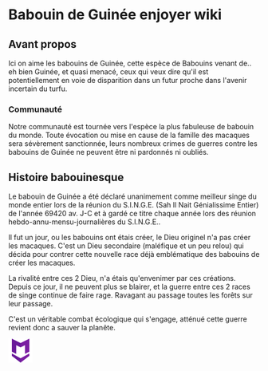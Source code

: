 # Babouin de Guinée enjoyer wiki



## Avant propos

Ici on aime les babouins de Guinée, cette espèce de Babouins venant de.. eh bien Guinée, et quasi menacé, ceux qui veux dire qu'il est potentiellement en voie de disparition dans un futur proche dans l'avenir incertain du turfu.

### Communauté

Notre communauté est tournée vers l'espèce la plus fabuleuse de babouin du monde. Toute évocation ou mise en cause de la famille des macaques sera sévèrement sanctionnée, leurs nombreux crimes de guerres contre les babouins de Guinée ne peuvent être ni pardonnés ni oubliés.

## Histoire babouinesque

Le babouin de Guinée a été déclaré unanimement comme meilleur singe du monde entier lors de la réunion du S.I.N.G.E. (Sah Il Nait Génialissime Entier) de l'année 69420 av. J-C et à gardé ce titre chaque année lors des réunion hebdo-annu-mensu-journalières du S.I.N.G.E..


Il fut un jour, ou les babouins ont étais créer, le Dieu originel n'a pas créer les macaques. C'est un Dieu secondaire (maléfique et un peu relou) qui décida pour contrer cette nouvelle race déjà emblématique des babouins de créer les macaques.

La rivalité entre ces 2 Dieu, n'a étais qu'envenimer par ces créations. Depuis ce jour, il ne peuvent plus se blairer, et la guerre entre ces 2 races de singe continue de faire rage. Ravagant au passage toutes les forêts sur leur passage.

C'est un véritable combat écologique qui s'engage, atténué cette guerre revient donc a sauver la planête.

![Images random](https://github.com/adam-p/markdown-here/raw/master/src/common/images/icon48.png "Babouin de Guinée")
